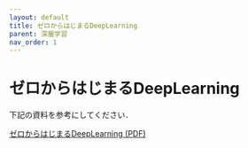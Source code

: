 ```yaml
---
layout: default
title: ゼロからはじまるDeepLearning
parent: 深層学習
nav_order: 1
---
```


# ゼロからはじまるDeepLearning

下記の資料を参考にしてください．

[ゼロからはじまるDeepLearning (PDF)](https://www.ailab.ics.keio.ac.jp/b4_induction_training/docs/dl/dl_fromscratch.pdf)








